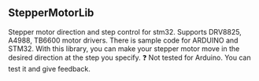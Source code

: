 ## StepperMotorLib
Stepper motor direction and step control for stm32.
Supports DRV8825, A4988, TB6600 motor drivers. 
There is sample code for ARDUINO and STM32. 
With this library, you can make your stepper motor move in the desired direction at the step you specify.
❓ Not tested for Arduino. You can test it and give feedback.
